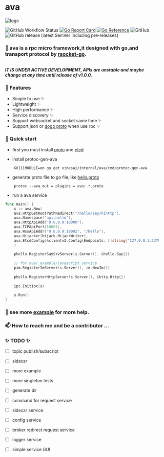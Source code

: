 # ava

![logo](https://vinesai/internel/ava/blob/master/ava.jpg)

![GitHub Workflow Status](https://github.com/rsocket/rsocket-go/workflows/Go/badge.svg)
[![Go Report Card](https://goreportcard.com/badge/vinesai/internel/ava)](https://goreportcard.com/report/vinesai/internel/ava)
[![Go Reference](https://pkg.go.dev/badge/ava.svg)](https://pkg.go.dev/vinesai/internel/ava)
![GitHub](https://img.shields.io/github/license/go-ava/ava?logo=rsocket)
![GitHub release (latest SemVer including pre-releases)](https://img.shields.io/github/v/release/go-ava/ava?include_prereleases)

### 👋 ava is a rpc micro framework,it designed with go,and transport protocol by [rsocket-go](https://github.com/rsocket/rsocket-go).

<br>***IT IS UNDER ACTIVE DEVELOPMENT, APIs are unstable and maybe change at any time until release of v1.0.0.***

### 👀 Features

- Simple to use ✨
- Lightweight ✨
- High performance ✨
- Service discovery ✨
- Support websocket and socket same time ✨
- Support json or [gogo proto](https://github.com/gogo/protobuf) when use rpc ✨

### 🌱 Quick start

- first you must install [proto](https://github.com/gogo/protobuf) and [etcd](https://github.com/coreos/etcd)

- install protoc-gen-ava

```shell
    GO111MODULE=on go get vinesai/internel/ava/cmd/protoc-gen-ava
```

- generate proto file to go file,like [hello.proto](https://gihtub.com/go-ava/ava/_example/tutorials/proto/pbhello.proto)

```shell
    protoc --ava_out = plugins = ava:.*.proto
```

- run a ava service

```go
func main() {
    s := ava.New(
    ava.HttpGetRootPathRedirect("/hello/say/hihttp"),
    ava.Namespace("api.hello"),
    ava.HttpApiAdd("0.0.0.0:10000"),
    ava.TCPApiPort(10001),
    ava.WssApiAddr("0.0.0.0:10002", "/hello"),
    ava.Hijacker(hijack.HijackWriter),
    ava.EtcdConfig(&clientv3.Config{Endpoints: []string{"127.0.0.1:2379"}}),
    )
    
    phello.RegisterSaySrvServer(s.Server(), &hello.Say{})
    
    // for ava/_example/javascript service
    pim.RegisterImServer(s.Server(), im.NewIm())
    
    phello.RegisterHttpServer(s.Server(), &http.Http{})
    
    ipc.InitIpc(s)
    
    s.Run()
}
```

### 💞️ see more [example](https://vinesai/internel/ava/tree/master/_auxiliary/example) for more help.

### 📫 How to reach me and be a contributor ...

### ✨ TODO ✨

- [ ] topic publish/subscript
- [ ] sidecar
- [ ] more example
- [ ] more singleton tests
- [ ] generate dir
- [ ] command for request service
- [ ] sidecar service
- [ ] config service
- [ ] broker redirect request service
- [ ] logger service
- [ ] simple service GUI



